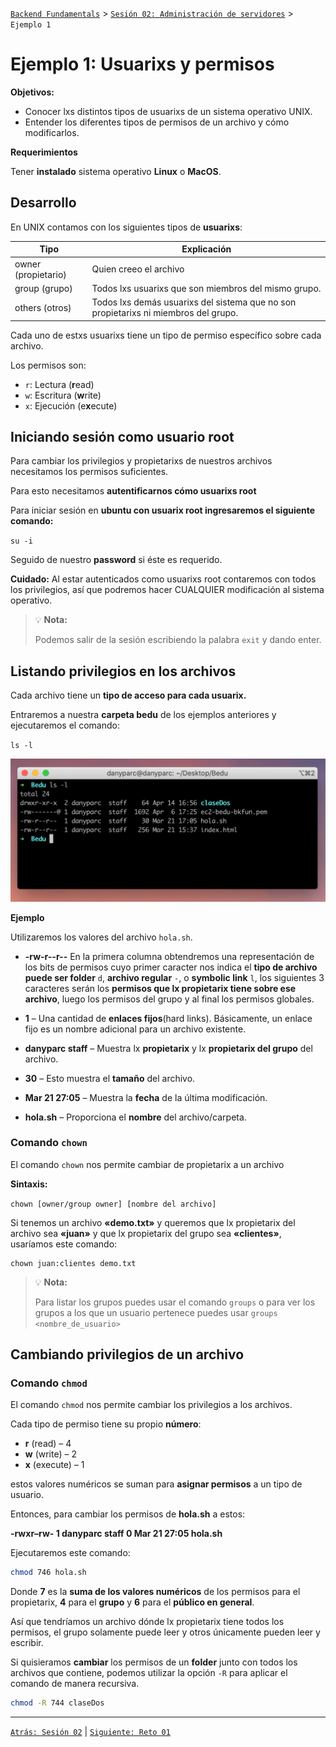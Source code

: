 [`Backend Fundamentals`](../../README.md) > [`Sesión 02: Administración de servidores`](../README.md/#sesión-2---administración-de-servidores) > `Ejemplo 1`

# Ejemplo 1: Usuarixs y permisos

**Objetivos:**

- Conocer lxs distintos tipos de usuarixs de un sistema operativo UNIX.
- Entender los diferentes tipos de permisos de un archivo y cómo modificarlos.

**Requerimientos**

Tener **instalado** sistema operativo **Linux** o **MacOS**.

## Desarrollo

En UNIX contamos con los siguientes tipos de **usuarixs**:

Tipo | Explicación
-- | --
owner (propietario) | Quien creeo el archivo
group (grupo) | 	Todos lxs usuarixs que son miembros del mismo grupo.
others (otros) | Todos lxs demás usuarixs del sistema que no son propietarixs ni miembros del grupo.

Cada uno de estxs usuarixs tiene un tipo de permiso específico sobre cada archivo.

Los permisos son:

- `r`: Lectura (**r**ead)
- `w`: Escritura (**w**rite)
- `x`: Ejecución (e**x**ecute)

## Iniciando sesión como usuario root

Para cambiar los privilegios y propietarixs de nuestros archivos necesitamos los permisos suficientes.

Para esto necesitamos **autentificarnos cómo usuarixs root**

Para iniciar sesión en **ubuntu con usuarix root ingresaremos el siguiente comando:**

`su -i` 

Seguido de nuestro **password** si éste es requerido.

**Cuidado:** Al estar autenticados como usuarixs root contaremos con todos los privilegios, así que podremos hacer CUALQUIER modificación al sistema operativo.

>💡 **Nota:**
>
>Podemos salir de la sesión escribiendo la palabra `exit` y dando enter.

## Listando privilegios en los archivos

Cada archivo tiene un **tipo de acceso para cada usuarix.**

Entraremos a nuestra **carpeta bedu** de los ejemplos anteriores y ejecutaremos el comando:

`ls -l`

![src/Untitled.png](src/Untitled.png)

**Ejemplo**

Utilizaremos los valores del archivo `hola.sh`.

- **-rw-r--r--** En la primera columna obtendremos una representación de los bits de permisos cuyo primer caracter nos indica el **tipo de archivo puede ser folder** `d`, **archivo regular** `-`, o **symbolic link** `l`, los siguientes 3 caracteres serán los **permisos que lx propietarix tiene sobre ese archivo**, luego los permisos del grupo y al final los permisos globales.

- **1** – Una cantidad de **enlaces fijos**(hard links). Básicamente, un enlace fijo es un nombre adicional para un archivo existente.
- **danyparc staff** – Muestra lx **propietarix** y lx **propietarix del grupo** del archivo.

- **30** – Esto muestra el **tamaño** del archivo.

- **Mar 21 27:05** – Muestra la **fecha** de la última modificación.

- **hola.sh** – Proporciona el **nombre** del archivo/carpeta.

### Comando `chown`

El comando `chown` nos permite cambiar de propietarix a un archivo

**Sintaxis:**

`chown [owner/group owner] [nombre del archivo]`

Si tenemos un archivo **«demo.txt»** y queremos que lx propietarix del archivo sea **«juan»** y que lx propietarix del grupo sea **«clientes»**, usaríamos este comando:

```
chown juan:clientes demo.txt
```

> 💡 **Nota:**
>
> Para listar los grupos puedes usar el comando `groups` o para ver los grupos a los que un usuario pertenece puedes usar `groups <nombre_de_usuario>`

## Cambiando privilegios de un archivo

### Comando `chmod`

El comando `chmod` nos permite cambiar los privilegios a los archivos.

Cada tipo de permiso tiene su propio **número**:

- **r** (read) – 4
- **w** (write) – 2
- **x** (execute) – 1

estos valores numéricos se suman para **asignar permisos** a un tipo de usuario.

Entonces, para cambiar los permisos de **hola.sh** a estos:

**-rwxr–rw- 1 danyparc staff 0 Mar 21 27:05 hola.sh**

Ejecutaremos este comando:

```bash
chmod 746 hola.sh
```

Donde **7** es la **suma de los valores numéricos** de los permisos para el propietarix, **4** para el **grupo** y **6** para el **público en general**.

Así que tendríamos un archivo dónde lx propietarix tiene todos los permisos, el grupo solamente puede leer y otros únicamente pueden leer y escribir.

Si quisieramos **cambiar** los permisos de un **folder** junto con todos los archivos que contiene, podemos utilizar la opción `-R` para aplicar el comando de manera recursiva.

```bash
chmod -R 744 claseDos
```

-------

[`Atrás: Sesión 02`](../README.md) | [`Siguiente: Reto 01`](../Reto-01)
